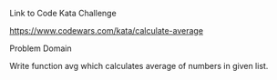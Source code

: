 
Link to Code Kata Challenge

https://www.codewars.com/kata/calculate-average

Problem Domain

Write function avg which calculates average of numbers in given list.

